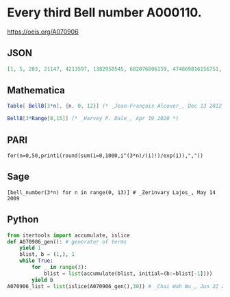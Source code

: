 # Every third Bell number A000110\.
https://oeis.org/A070906
## JSON
```JSON
[1, 5, 203, 21147, 4213597, 1382958545, 682076806159, 474869816156751, 445958869294805289, 545717047936059989389, 846749014511809332450147, 1629595892846007606764728147, 3819714729894818339975525681317]
```
## Mathematica
```Mathematica
Table[ BellB[3*n], {n, 0, 12}] (* _Jean-François Alcover_, Dec 13 2012 *)
```
```Mathematica
BellB[3*Range[0,15]] (* _Harvey P. Dale_, Apr 19 2020 *)
```
## PARI
```PARI
for(n=0,50,print1(round(sum(i=0,1000,i^(3*n)/(i)!)/exp(1)),","))
```
## Sage
```Sage
[bell_number(3*n) for n in range(0, 13)] # _Zerinvary Lajos_, May 14 2009
```
## Python
```Python
from itertools import accumulate, islice
def A070906_gen(): # generator of terms
    yield 1
    blist, b = (1,), 1
    while True:
        for _ in range(3):
            blist = list(accumulate(blist, initial=(b:=blist[-1])))
        yield b
A070906_list = list(islice(A070906_gen(),30)) # _Chai Wah Wu_, Jun 22 2022
```
